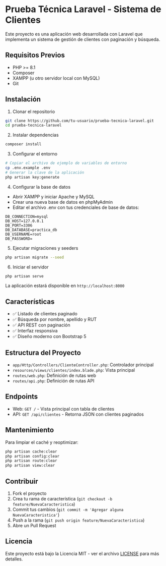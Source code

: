 # Prueba Técnica Laravel - Sistema de Clientes
Este proyecto es una aplicación web desarrollada con Laravel que implementa un sistema de gestión de clientes con paginación y búsqueda.

## Requisitos Previos
- PHP >= 8.1
- Composer
- XAMPP (u otro servidor local con MySQL)
- Git

## Instalación
1. Clonar el repositorio
```bash
git clone https://github.com/tu-usuario/prueba-tecnica-laravel.git
cd prueba-tecnica-laravel
```

2. Instalar dependencias
```bash
composer install
```

3. Configurar el entorno
```bash
# Copiar el archivo de ejemplo de variables de entorno
cp .env.example .env
# Generar la clave de la aplicación
php artisan key:generate
```

4. Configurar la base de datos
- Abrir XAMPP y iniciar Apache y MySQL
- Crear una nueva base de datos en phpMyAdmin
- Editar el archivo .env con tus credenciales de base de datos:
```
DB_CONNECTION=mysql
DB_HOST=127.0.0.1
DB_PORT=3306
DB_DATABASE=practica_db
DB_USERNAME=root
DB_PASSWORD=
```

5. Ejecutar migraciones y seeders
```bash
php artisan migrate --seed
```

6. Iniciar el servidor
```bash
php artisan serve
```
La aplicación estará disponible en `http://localhost:8000`

## Características
- ✅ Listado de clientes paginado
- ✅ Búsqueda por nombre, apellido y RUT
- ✅ API REST con paginación
- ✅ Interfaz responsiva
- ✅ Diseño moderno con Bootstrap 5

## Estructura del Proyecto
- `app/Http/Controllers/ClienteController.php`: Controlador principal
- `resources/views/clientes/index.blade.php`: Vista principal
- `routes/web.php`: Definición de rutas web
- `routes/api.php`: Definición de rutas API

## Endpoints
- Web: `GET /` - Vista principal con tabla de clientes
- API: `GET /api/clientes` - Retorna JSON con clientes paginados

## Mantenimiento
Para limpiar el caché y reoptimizar:
```bash
php artisan cache:clear
php artisan config:clear
php artisan route:clear
php artisan view:clear
```

## Contribuir
1. Fork el proyecto
2. Crea tu rama de característica (`git checkout -b feature/NuevaCaracteristica`)
3. Commit tus cambios (`git commit -m 'Agregar alguna NuevaCaracteristica'`)
4. Push a la rama (`git push origin feature/NuevaCaracteristica`)
5. Abre un Pull Request

## Licencia
Este proyecto está bajo la Licencia MIT - ver el archivo [LICENSE](LICENSE) para más detalles.
